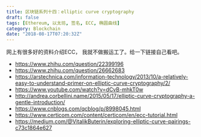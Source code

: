 ```yaml
---
title: 区块链系列十四：elliptic curve cryptography
draft: false
tags: [Ethereum, 以太坊, 签名, ECC, 椭圆曲线]
category: Blockchain
date: "2018-08-17T07:20:32Z"
---
```


网上有很多好的资料介绍ECC， 我就不做搬运工了。给一下链接自己看吧。

<!-- more -->

* https://www.zhihu.com/question/22399196
* https://www.zhihu.com/question/26662683
* https://arstechnica.com/information-technology/2013/10/a-relatively-easy-to-understand-primer-on-elliptic-curve-cryptography/2/
* https://www.youtube.com/watch?v=dCvB-mhkT0w
* http://andrea.corbellini.name/2015/05/17/elliptic-curve-cryptography-a-gentle-introduction/
* https://www.cnblogs.com/qcblog/p/8998045.html
* https://www.certicom.com/content/certicom/en/ecc-tutorial.html
* https://medium.com/@VitalikButerin/exploring-elliptic-curve-pairings-c73c1864e627
